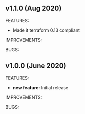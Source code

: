 ## v1.1.0 (Aug 2020)

FEATURES: 
* Made it terraform 0.13 compliant

IMPROVEMENTS:

BUGS:


## v1.0.0 (June 2020)

FEATURES: 
* **new feature:**  Initial release

IMPROVEMENTS:

BUGS:
